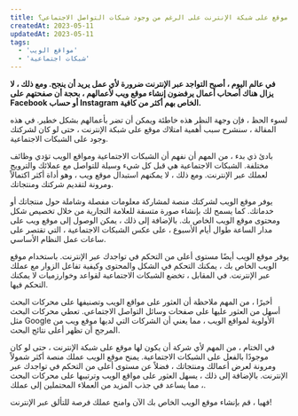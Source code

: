 ```yaml
---
title: لماذا من المهم أن يكون لديك موقع على شبكة الإنترنت على الرغم من وجود شبكات التواصل الاجتماعي؟
createdAt: 2023-05-11
updatedAt: 2023-05-11
tags:
  - 'مواقع الويب'
  - 'شبكات اجتماعية'
---
```


**في عالم اليوم ، أصبح التواجد عبر الإنترنت ضرورة لأي عمل يريد أن ينجح. ومع ذلك ، لا يزال هناك أصحاب أعمال يرفضون إنشاء موقع ويب لأعمالهم ، بحجة أن صفحتهم على Facebook أو حساب Instagram الخاص بهم أكثر من كافية.**

لسوء الحظ ، فإن وجهة النظر هذه خاطئة ويمكن أن تضر بأعمالهم بشكل خطير. في هذه المقالة ، سنشرح سبب أهمية امتلاك موقع على شبكة الإنترنت ، حتى لو كان لشركتك وجود على الشبكات الاجتماعية.

بادئ ذي بدء ، من المهم أن نفهم أن الشبكات الاجتماعية ومواقع الويب تؤدي وظائف مختلفة. الشبكات الاجتماعية هي قبل كل شيء وسيلة للتواصل مع عملائك والترويج لعملك عبر الإنترنت. ومع ذلك ، لا يمكنهم استبدال موقع ويب ، وهو أداة أكثر اكتمالاً ومرونة لتقديم شركتك ومنتجاتك.

يوفر موقع الويب لشركتك منصة لمشاركة معلومات مفصلة وشاملة حول منتجاتك أو خدماتك. كما يسمح لك بإنشاء صورة متسقة للعلامة التجارية من خلال تخصيص شكل ومحتوى موقع الويب الخاص بك. بالإضافة إلى ذلك ، يمكن الوصول إلى موقع ويب على مدار الساعة طوال أيام الأسبوع ، على عكس الشبكات الاجتماعية ، التي تقتصر على ساعات عمل النظام الأساسي.

يوفر موقع الويب أيضًا مستوى أعلى من التحكم في تواجدك عبر الإنترنت. باستخدام موقع الويب الخاص بك ، يمكنك التحكم في الشكل والمحتوى وكيفية تفاعل الزوار مع عملك عبر الإنترنت. في المقابل ، تخضع الشبكات الاجتماعية لقواعد وخوارزميات لا يمكنك التحكم فيها.

أخيرًا ، من المهم ملاحظة أن العثور على مواقع الويب وتصنيفها على محركات البحث أسهل من العثور عليها على صفحات وسائل التواصل الاجتماعي. تعطي محركات البحث مثل Google الأولوية لمواقع الويب ، مما يعني أن الشركات التي لديها موقع ويب من المرجح أن تظهر أعلى نتائج البحث.

في الختام ، من المهم لأي شركة أن يكون لها موقع على شبكة الإنترنت ، حتى لو كان موجودًا بالفعل على الشبكات الاجتماعية. يمنح موقع الويب عملك منصة أكثر شمولاً ومرونة لعرض أعمالك ومنتجاتك ، فضلاً عن مستوى أعلى من التحكم في تواجدك عبر الإنترنت. بالإضافة إلى ذلك ، يسهل العثور على مواقع الويب وترتيبها على محركات البحث ، مما يساعد في جذب المزيد من العملاء المحتملين إلى عملك.

فهيا ، قم بإنشاء موقع الويب الخاص بك الآن وامنح عملك فرصة للتألق عبر الإنترنت!
